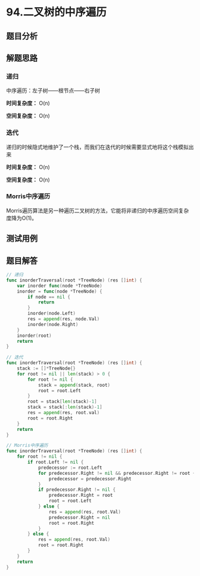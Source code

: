 # 94.二叉树的中序遍历

## 题目分析

## 解题思路

### 递归

中序遍历：左子树——根节点——右子树

**时间复杂度：** O(n)

**空间复杂度：** O(n)

### 迭代

递归的时候隐式地维护了一个栈，而我们在迭代的时候需要显式地将这个栈模拟出来

**时间复杂度：** O(n)

**空间复杂度：** O(n)

### Morris中序遍历

Morris遍历算法是另一种遍历二叉树的方法，它能将非递归的中序遍历空间复杂度降为O(1)。

## 测试用例

## 题目解答

```go
// 递归
func inorderTraversal(root *TreeNode) (res []int) {
    var inorder func(node *TreeNode)
    inorder = func(node *TreeNode) {
        if node == nil {
            return
        }
        inorder(node.Left)
        res = append(res, node.Val)
        inorder(node.Right)
    }
    inorder(root)
    return
}

// 迭代
func inorderTraversal(root *TreeNode) (res []int) {
    stack := []*TreeNode{}
    for root != nil || len(stack) > 0 {
        for root != nil {
            stack = append(stack, root)
            root = root.Left
        }
        root = stack[len(stack)-1]
        stack = stack[:len(stack)-1]
        res = append(res, root.val)
        root = root.Right
    }
    return
}

// Morris中序遍历
func inorderTraversal(root *TreeNode) (res []int) {
    for root != nil {
        if root.Left != nil {
            predecessor := root.Left
            for predecessor.Right != nil && predecessor.Right != root {
                predecessor = predecessor.Right
            }
            if predecessor.Right != nil {
                predecessor.Right = root
                root = root.Left
            } else {
                res = append(res, root.Val)
                predecessor.Right = nil
                root = root.Right
            }
        } else {
            res = append(res, root.Val)
            root = root.Right
        }
    }
    return
}
```